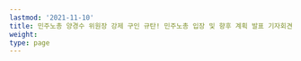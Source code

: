```yaml
---
lastmod: '2021-11-10'
title: 민주노총 양경수 위원장 강제 구인 규탄! 민주노총 입장 및 향후 계획 발표 기자회견
weight: 
type: page
---
```

